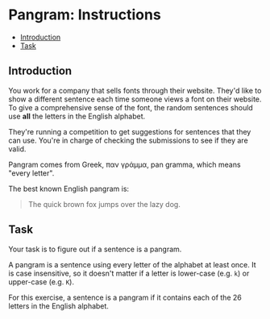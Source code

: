 # Pangram: Instructions

- [Introduction](#introduction)
- [Task](#task)

## Introduction

You work for a company that sells fonts through their website. They'd like to
show a different sentence each time someone views a font on their website. To
give a comprehensive sense of the font, the random sentences should use **all**
the letters in the English alphabet.

They're running a competition to get suggestions for sentences that they can
use. You're in charge of checking the submissions to see if they are valid.

Pangram comes from Greek, παν γράμμα, pan gramma, which means "every letter".

The best known English pangram is:

> The quick brown fox jumps over the lazy dog.

## Task

Your task is to figure out if a sentence is a pangram.

A pangram is a sentence using every letter of the alphabet at least once. It is
case insensitive, so it doesn't matter if a letter is lower-case (e.g. `k`) or
upper-case (e.g. `K`).

For this exercise, a sentence is a pangram if it contains each of the 26 letters
in the English alphabet.
